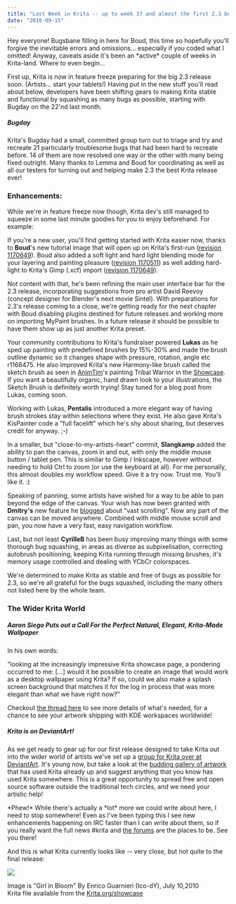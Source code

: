 ```yaml
---
title: "Last Week in Krita -- up to week 37 and almost the first 2.3 beta!"
date: "2010-09-15"
---
```


Hey everyone! Bugsbane filling in here for Boud, this time so hopefully you'll forgive the inevitable errors and omissions... especially if you coded what I omitted! Anyway, caveats aside it's been an \*active\* couple of weeks in Krita-land. Where to even begin...

First up, Krita is now in feature freeze preparing for the big 2.3 release soon. (Artists... start your tablets!) Having put in the new stuff you'll read about below, developers have been shifting gears to making Krita stable and functional by squashing as many bugs as possible, starting with Bugday on the 22'nd last month.

##### Bugday

Krita's Bugday had a small, committed group turn out to triage and try and recreate 21 particularly troublesome bugs that had been hard to recreate before. 14 of them are now resolved one way or the other with many being fixed outright. Many thanks to Lemma and Boud for coordinating as well as all our testers for turning out and helping make 2.3 the best Krita release ever!

### Enhancements:

While we're in feature freeze now though, Krita dev's still managed to squeeze in some last minute goodies for you to enjoy beforehand. For example:

If you're a new user, you'll find getting started with Krita easier now, thanks to **Boud**'s new tutorial image that will open up on Krita's first-run ([revision 1170649](http://websvn.kde.org/trunk/koffice/krita/AUTHORS?revision=1170649&view=markup "See revision 1170649")). Boud also added a soft light and hard light blending mode for your layering and painting pleasure ([revision 1170511](http://websvn.kde.org/trunk/koffice/krita/AUTHORS?revision=1170511&view=markup "See revision 1170511")) as well adding hard-light to Krita's Gimp (.xcf) import ([revision 1170649](http://websvn.kde.org/trunk/koffice/krita/AUTHORS?revision=1170649&view=markup "See revision 1170649")).

Not content with that, he's been refining the main user interface bar for the 2.3 release, incorporating suggestions from pro artist David Reevoy (concept designer for Blender's next movie Sintel). With preparations for 2.3's release coming to a close, we're getting ready for the next chapter with Boud disabling plugins destined for future releases and working more on importing MyPaint brushes. In a future release it should be possible to have them show up as just another Krita preset.

Your community contributions to Krita's fundraiser powered **Lukas** as he sped up painting with predefined brushes by 15%-30% and made the brush outline dynamic so it changes shape with pressure, rotation, angle etc r1168475. He also improved Krita's new Harmony-like brush called the sketch brush as seen in [AnimTim](http://forum.kde.org/memberlist.php?mode=viewprofile&u=29566 "AnimTim's Profile on the Forums")'s painting Tribal Warrior in the [Showcase](showcase "Krita Showcase"). If you want a beautifully organic, hand drawn look to your illustrations, the Sketch Brush is definitely worth trying! Stay tuned for a blog post from Lukas, coming soon. 

Working with Lukas, **Pentalis** introduced a more elegant way of having brush strokes stay within selections where they exist. He also gave Krita's KisPainter code a "full facelift" which he's shy about sharing, but deserves credit for anyway. ;-)

In a smaller, but "close-to-my-artists-heart" commit, **Slangkamp** added the ability to pan the canvas, zoom in and out, with only the middle mouse button / tablet pen. This is similar to Gimp / Inkscape, however without needing to hold Ctrl to zoom (or use the keyboard at all). For me personally, this almost doubles my workflow speed. Give it a try now. Trust me. You'll like it. :)

Speaking of panning, some artists have wished for a way to be able to pan beyond the edge of the canvas. Your wish has now been granted with **Dmitry's** new feature he [blogged](http://dimula73.blogspot.com/2010/09/krita-free-scrolling-and-masks.html) about "vast scrolling". Now any part of the canvas can be moved anywhere. Combined with middle mouse scroll and pan, you now have a very fast, easy navigation workflow.

Last, but not least **CyrilleB** has been busy improving many things with some thorough bug squashing, in areas as diverse as subpixelisation, correcting autobrush positioning, keeping Krita running through missing brushes, it's memory usage controlled and dealing with YCbCr colorspaces.

We're determined to make Krita as stable and free of bugs as possible for 2.3, so we're all grateful for the bugs squashed, including the many others not listed here by the whole team.

### The Wider Krita World

##### Aaron Siego Puts out a Call For the Perfect Natural, Elegant, Krita-Made Wallpaper

In his own words:

"looking at the increasingly impressive Krita showcase page, a pondering occurred to me: \[...\] would it be possible to create an image that would work as a desktop wallpaper using Krita? If so, could we also make a splash screen background that matches it for the log in process that was more elegant than what we have right now?"

Checkout [the thread here](http://forum.kde.org/viewtopic.php?f=137&t=90247 "Aarons call for Krita Wallpapers") to see more details of what's needed, for a chance to see your artwork shipping with KDE workspaces worldwide!

##### Krita is on DeviantArt!

As we get ready to gear up for our first release designed to take Krita out into the wider world of artists we've set up a [group for Krita over at DeviantArt](http://krita-free-art-app.deviantart.com/ "Krita's DeviantArt group"). It's young now, but take a look at the [budding gallery of artwork](http://krita-free-art-app.deviantart.com/favourites/ "Krita's Gallery on DeviantArt") that has used Krita already up and suggest anything that you know has used Krita somewhere. This is a great opportunity to spread free and open source software outside the traditional tech circles, and we need your artistic help!

  

\*Phew!\* While there's actually a \*lot\* more we could write about here, I need to stop somewhere! Even as I've been typing this I see new enhancements happening on IRC faster than I can write about them, so if you really want the full news #krita and [the forums](http://forum.kde.org/krita "The Krita Forums") are the places to be. See you there!

And this is what Krita currently looks like -- very close, but not quite to the final release:

![](https://krita.org/wp-content/uploads/2010/09/krita_girl_in_blossom_by_enrico_guarniere.png)

Image is "Girl in Bloom" By Enrico Guarnieri (Ico-dY), July 10,2010  
Krita file available from the [Krita.org/showcase](http://Krita.org/showcase "Krita showcase")
